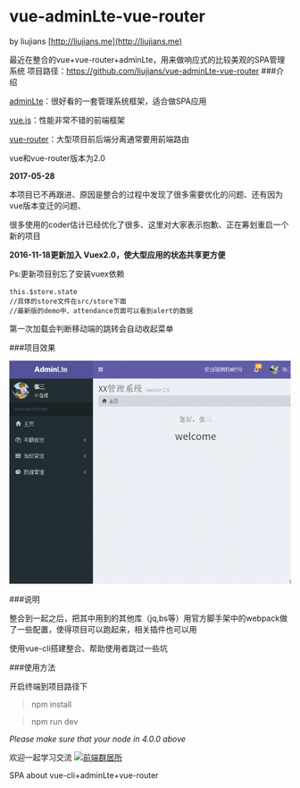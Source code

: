 # vue-adminLte-vue-router

by liujians [http://liujians.me](http://liujians.me)

最近在整合的vue+vue-router+adminLte，用来做响应式的比较美观的SPA管理系统
项目路径：https://github.com/liujians/vue-adminLte-vue-router
###介绍

[adminLte](https://almsaeedstudio.com/themes/AdminLTE/index2.html)：很好看的一套管理系统框架，适合做SPA应用

[vue.js](http://rc.vuejs.org/guide/)：性能非常不错的前端框架

[vue-router](https://router.vuejs.org/zh-cn/index.html)：大型项目前后端分离通常要用前端路由

vue和vue-router版本为2.0

**2017-05-28**

本项目已不再跟进、原因是整合的过程中发现了很多需要优化的问题、还有因为vue版本变迁的问题、

很多使用的coder估计已经优化了很多、这里对大家表示抱歉、正在筹划重启一个新的项目

**2016-11-18更新加入 Vuex2.0，使大型应用的状态共享更方便**

Ps:更新项目别忘了安装vuex依赖

	this.$store.state
	//具体的store文件在src/store下面
	//最新版的demo中、attendance页面可以看到alert的数据

第一次加载会判断移动端的跳转会自动收起菜单

###项目效果

![](/GIF_sys.gif)

###说明

整合到一起之后，把其中用到的其他库（jq,bs等）用官方脚手架中的webpack做了一些配置，使得项目可以跑起来，相关插件也可以用

使用vue-cli搭建整合、帮助使用者跳过一些坑

###使用方法

开启终端到项目路径下

> npm install

> npm run dev

*Please make sure that your node in 4.0.0 above*

欢迎一起学习交流
<a target="_blank" href="http://shang.qq.com/wpa/qunwpa?idkey=9bcf9f7be59b471456c1feec466dab4d54da7ab35c834b8e821ec17177fb33b3"><img border="0" src="http://pub.idqqimg.com/wpa/images/group.png" alt="前端群居所" title="前端群居所"></a>

SPA about vue-cli+adminLte+vue-router
